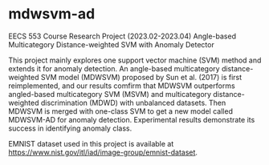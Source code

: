 # mdwsvm-ad
EECS 553 Course Research Project (2023.02-2023.04)
Angle-based Multicategory Distance-weighted SVM with Anomaly Detector

This project mainly explores one support vector machine (SVM) method and extends it for anomaly detection. An angle-based multicategory distance-weighted SVM model (MDWSVM) proposed by Sun et al. (2017) is first reimplemented, and our results comfirm that MDWSVM outperforms angled-based multicategory SVM (MSVM) and multicategory distance-weighted discrimination (MDWD) with unbalanced datasets. Then MDWSVM is merged with one-class SVM to get a new model called MDWSVM-AD for anomaly detection. Experimental results demonstrate its success in identifying anomaly class.

EMNIST dataset used in this project is available at https://www.nist.gov/itl/iad/image-group/emnist-dataset.